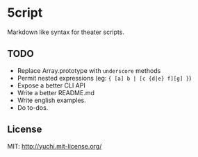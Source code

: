 
5cript
======

Markdown like syntax for theater scripts.


TODO
----

- Replace Array.prototype with `underscore` methods
- Permit nested expressions (eg: `{ [a] b | [c {d|e} f][g] }`)
- Expose a better CLI API
- Write a better README.md
- Write english examples.
- Do to-dos.


License
-------

MIT: http://yuchi.mit-license.org/


